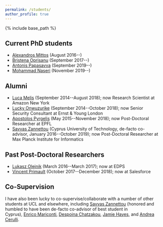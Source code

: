```yaml
---
permalink: /students/
author_profile: true
---
```


{% include base_path %}

## Current PhD students
-   [Alexandros Mittos](https://mittos.xyz) (August 2016--)
-   [Bristena Oprisanu](https://www.bristenaop.com/) (September 2017--)
-	[Antonis Papasavva](https://antonispapasavva.github.io/) (September 2019--)
-	[Mohammad Naseri](https://mohammadnaseri.github.io/) (November 2019--)

## Alumni
-   [Luca Melis](https://lucamelis.github.io/) (September 2014--August 2018); now Research Scientist at Amazon New York
-   [Lucky Onwuzurike](https://luckenzo.github.io/) (September 2014--October 2018); now Senior Security Consultant at Ernst & Young London
-   [Apostolos Pyrgelis](https://mex2meou.github.io/webpage/) (May 2015--November 2018); now Post-Doctoral Researcher at EPFL
-   [Savvas Zannettou](https://zsavvas.github.io) (Cyprus University of Technology, de-facto co-advisor, January 2016--October 2019); now Post-Doctoral Researcher at Max Planck Institute for Informatics


## Past Post-Doctoral Researchers
-   [Lukasz Olejnik](https://lukaszolejnik.com/) (March 2016--March 2017); now at EDPS
-   [Vincent Primault](http://www.cs.ucl.ac.uk/people/V.Primault.html/) (October 2017--December 2018); now at Salesforce


## Co-Supervision
I have also been lucky to co-supervise/collaborate with a number of other students at UCL and elsewhere, including [Savvas Zannettou](http://zsavvas.github.io) (honored and humbled to have been de-facto co-advisor of best student in Cyprus), [Enrico Mariconti](http://www0.cs.ucl.ac.uk/staff/E.Mariconti/), [Despoina Chatzakou](http://oswinds.csd.auth.gr/people/despoina-chatzakou), [Jamie Hayes](http://www.homepages.ucl.ac.uk/~ucabaye/), and [Andrea Cerulli](https://andreacerulli.github.io/).
